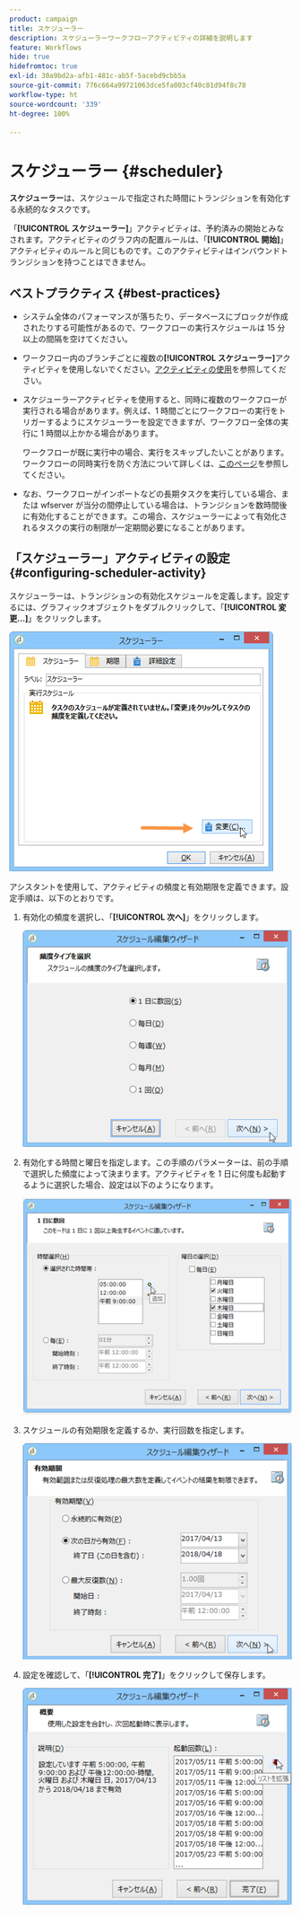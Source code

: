 ```yaml
---
product: campaign
title: スケジューラー
description: スケジューラーワークフローアクティビティの詳細を説明します
feature: Workflows
hide: true
hidefromtoc: true
exl-id: 30a9bd2a-afb1-481c-ab5f-5acebd9cbb5a
source-git-commit: 776c664a99721063dce5fa003cf40c81d94f8c78
workflow-type: ht
source-wordcount: '339'
ht-degree: 100%

---
```


# スケジューラー {#scheduler}



**スケジューラー**&#x200B;は、スケジュールで指定された時間にトランジションを有効化する永続的なタスクです。

「**[!UICONTROL スケジューラー]**」アクティビティは、予約済みの開始とみなされます。アクティビティのグラフ内の配置ルールは、「**[!UICONTROL 開始]**」アクティビティのルールと同じものです。このアクティビティはインバウンドトランジションを持つことはできません。

## ベストプラクティス {#best-practices}

* システム全体のパフォーマンスが落ちたり、データベースにブロックが作成されたりする可能性があるので、ワークフローの実行スケジュールは 15 分以上の間隔を空けてください。

* ワークフロー内のブランチごとに複数の&#x200B;**[!UICONTROL スケジューラー]**&#x200B;アクティビティを使用しないでください。[アクティビティの使用](workflow-best-practices.md#using-activities)を参照してください。

* スケジューラーアクティビティを使用すると、同時に複数のワークフローが実行される場合があります。例えば、1 時間ごとにワークフローの実行をトリガーするようにスケジューラーを設定できますが、ワークフロー全体の実行に 1 時間以上かかる場合があります。

  ワークフローが既に実行中の場合、実行をスキップしたいことがあります。ワークフローの同時実行を防ぐ方法について詳しくは、[このページ](monitoring-workflow-execution.md#preventing-simultaneous-multiple-executions)を参照してください。

* なお、ワークフローがインポートなどの長期タスクを実行している場合、または wfserver が当分の間停止している場合は、トランジションを数時間後に有効化することができます。この場合、スケジューラーによって有効化されるタスクの実行の制限が一定期間必要になることがあります。

## 「スケジューラー」アクティビティの設定  {#configuring-scheduler-activity}

スケジューラーは、トランジションの有効化スケジュールを定義します。設定するには、グラフィックオブジェクトをダブルクリックして、「**[!UICONTROL 変更...]**」をクリックします。

![](assets/s_user_segmentation_scheduler.png)

アシスタントを使用して、アクティビティの頻度と有効期限を定義できます。設定手順は、以下のとおりです。

1. 有効化の頻度を選択し、「**[!UICONTROL 次へ]**」をクリックします。

   ![](assets/s_user_segmentation_scheduler2.png)

1. 有効化する時間と曜日を指定します。この手順のパラメーターは、前の手順で選択した頻度によって決まります。アクティビティを 1 日に何度も起動するように選択した場合、設定は以下のようになります。

   ![](assets/s_user_segmentation_scheduler3.png)

1. スケジュールの有効期限を定義するか、実行回数を指定します。

   ![](assets/s_user_segmentation_scheduler4.png)

1. 設定を確認して、「**[!UICONTROL 完了]**」をクリックして保存します。

   ![](assets/s_user_segmentation_scheduler5.png)
